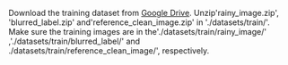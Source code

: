 Download the training dataset from [Google Drive](https://drive.google.com/drive/folders/1Zhi3nYUdhfBFRpcJzvlBS3-XEgDsCfLc).
Unzip'rainy_image.zip', 'blurred_label.zip' and'reference_clean_image.zip' in './datasets/train/'. Make sure the training images are in the'./datasets/train/rainy_image/' ,'./datasets/train/blurred_label/' and ./datasets/train/reference_clean_image/', respectively.
